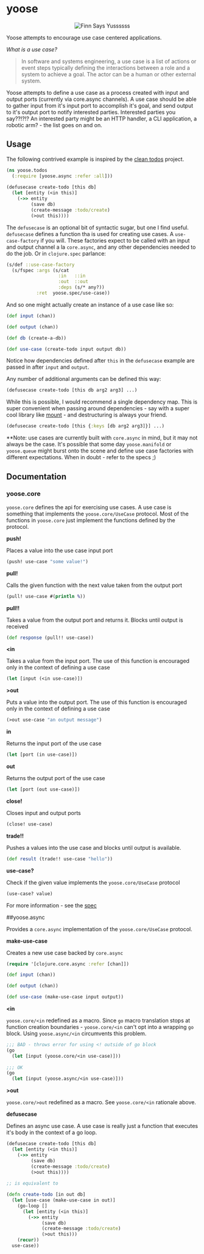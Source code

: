# yoose

<p align="center">
  <img src="https://raw.github.com/brianium/yoose/master/yussss.gif" alt="Finn Says Yussssss" />
</p>

Yoose attempts to encourage use case centered applications.

*What is a use case?*

> In software and systems engineering, a use case is a list of actions or event steps typically defining the interactions between a role and a system to achieve a goal. The actor can be a human or other external system.

Yoose attempts to define a use case as a process created with input and output ports (currently via core.async channels). A use case should be able to gather input from it's input port to accomplish it's goal, and send output to it's output port to notify interested parties. Interested parties you say??!?!? An interested party might be an HTTP handler, a CLI application, a robotic arm? - the list goes on and on.

## Usage

The following contrived example is inspired by the [clean todos](https://github.com/brianium/clean-todos) project.

```clojure
(ns yoose.todos
  (:require [yoose.async :refer :all]))
  
(defusecase create-todo [this db]
  (let [entity (<in this)]
    (->> entity
         (save db)
         (create-message :todo/create)
         (>out this))))
```

The `defusecase` is an optional bit of syntactic sugar, but one I find useful. `defusecase` defines a function
tha is used for creating use cases. A `use-case-factory` if you will. These factories expect to be called
with an input and output channel a la `core.async`, and any other dependencies needed to do the job. Or in `clojure.spec` parlance:

```clojure
(s/def ::use-case-factory
  (s/fspec :args (s/cat
                   :in   ::in
                   :out  ::out
                   :deps (s/* any?))
           :ret  yoose.spec/use-case))
```

And so one might actually create an instance of a use case like so:

```clojure
(def input (chan))

(def output (chan))

(def db (create-a-db))

(def use-case (create-todo input output db))
```

Notice how dependencies defined after `this` in the `defusecase` example are passed in after `input` and `output`.

Any number of additional arguments can be defined this way:

```clojure
(defusecase create-todo [this db arg2 arg3] ...)
```

While this is possible, I would recommend a single dependency map. This is super convenient when passing
around dependencies - say with a super cool library like [mount](https://github.com/tolitius/mount) - and destructuring is always your friend.

```clojure
(defusecase create-todo [this {:keys [db arg2 arg3]}] ...)
```

**Note: use cases are currently built with `core.async` in mind, but it may not always be the case. It's possible
that some day `yoose.manifold` or `yoose.queue` might burst onto the scene and define use case factories with different expectations. When in doubt - refer to the specs ;)


## Documentation

### yoose.core

`yoose.core` defines the api for exercising use cases. A use case is something that implements the `yoose.core/UseCase`
protocol. Most of the functions in `yoose.core` just implement the functions defined by the protocol.


**push!**

Places a value into the use case input port

```clojure
(push! use-case "some value!")
```

**pull!**

Calls the given function with the next value taken from the output port

```clojure
(pull! use-case #(println %))
```

**pull!!**

Takes a value from the output port and returns it. Blocks until output is received

```clojure
(def response (pull!! use-case))
```

**<in**

Takes a value from the input port. The use of this function is encouraged only in the context of defining a use case

```clojure
(let [input (<in use-case)])
```

**>out**

Puts a value into the output port. The use of this function is encouraged only in the context of defining a use case

```clojure
(>out use-case "an output message")
```

**in**

Returns the input port of the use case

```clojure
(let [port (in use-case)])
```

**out**

Returns the output port of the use case

```clojure
(let [port (out use-case)])
```

**close!**

Closes input and output ports

```clojure
(close! use-case)
```

**trade!!**

Pushes a values into the use case and blocks until output is available.

```clojure
(def result (trade!! use-case "hello"))
```

**use-case?**

Check if the given value implements the `yoose.core/UseCase` protocol

```clojure
(use-case? value)
```

For more information - see the [spec](https://github.com/brianium/yoose/blob/master/src/yoose/spec.clj)

##yoose.async

Provides a `core.async` implementation of the `yoose.core/UseCase` protocol.

**make-use-case**

Creates a new use case backed by `core.async`

```clojure
(require '[clojure.core.async :refer [chan]])

(def input (chan))

(def output (chan))

(def use-case (make-use-case input output))
```

**<in**

`yoose.core/<in` redefined as a macro. Since `go` macro translation stops at function creation boundaries - `yoose.core/<in` can't opt into a wrapping `go` block. Using `yoose.async/<in` circumvents this problem.

```clojure
;;; BAD - throws error for using <! outside of go block
(go
  (let [input (yoose.core/<in use-case)]))
  
;;; OK
(go
  (let [input (yoose.async/<in use-case)]))
```

**>out**

`yoose.core/>out` redefined as a macro. See `yoose.core/<in` rationale above.


**defusecase**

Defines an async use case. A use case is really just a function
that executes it's body in the context of a go loop.

```clojure
(defusecase create-todo [this db]
  (let [entity (<in this)]
    (->> entity
         (save db)
         (create-message :todo/create)
         (>out this))))
		 
;; is equivalent to

(defn create-todo [in out db]
  (let [use-case (make-use-case in out)]
    (go-loop []
      (let [entity (<in this)]
        (->> entity
             (save db)
             (create-message :todo/create)
             (>out this)))
    (recur))
  use-case))
```
